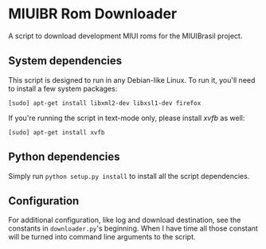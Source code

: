 MIUIBR Rom Downloader
=====================

A script to download development MIUI roms for the MIUIBrasil project.


System dependencies
-------------------

This script is designed to run in any Debian-like Linux. To run it, you'll need to install a few system packages:

    [sudo] apt-get install libxml2-dev libxsl1-dev firefox

If you're running the script in text-mode only, please install *xvfb* as well:

    [sudo] apt-get install xvfb


Python dependencies
-------------------

Simply run ``python setup.py install`` to install all the script dependencies.


Configuration
-------------

For additional configuration, like log and download destination, see the constants in ``downloader.py``'s beginning.
When I have time all those constant will be turned into command line arguments to the script.
